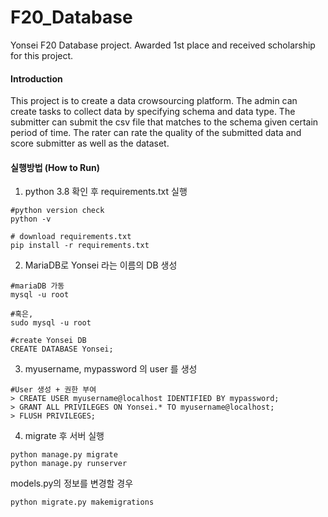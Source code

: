 # F20_Database
Yonsei F20 Database project. Awarded 1st place and received scholarship for this project.

#### Introduction

This project is to create a data crowsourcing platform. The admin can create tasks to collect data by specifying schema and data type. The submitter can submit the csv file that matches to the schema given certain period of time. The rater can rate the quality of the submitted data and score submitter as well as the dataset.  

#### 실행방법 (How to Run)
1. python 3.8 확인 후 requirements.txt 실행
```
#python version check
python -v

# download requirements.txt
pip install -r requirements.txt 

``` 
2. MariaDB로 Yonsei 라는 이름의 DB 생성
```
#mariaDB 가동
mysql -u root 

#혹은,
sudo mysql -u root

#create Yonsei DB
CREATE DATABASE Yonsei;
``` 
3. myusername, mypassword 의 user 를 생성
```
#User 생성 + 권한 부여
> CREATE USER myusername@localhost IDENTIFIED BY mypassword; 
> GRANT ALL PRIVILEGES ON Yonsei.* TO myusername@localhost;
> FLUSH PRIVILEGES;
``` 
4. migrate 후 서버 실행
``` 
python manage.py migrate
python manage.py runserver
``` 

models.py의 정보를 변경할 경우
``` 
python migrate.py makemigrations
``` 
